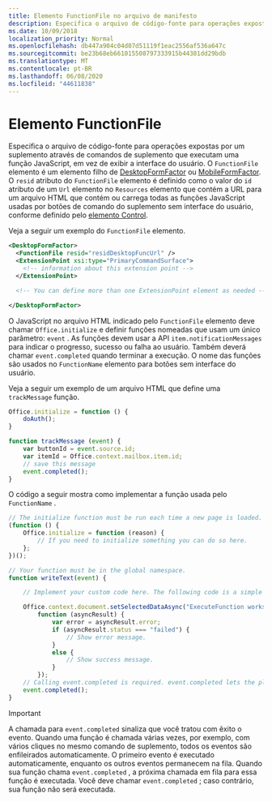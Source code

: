 ```yaml
---
title: Elemento FunctionFile no arquivo de manifesto
description: Especifica o arquivo de código-fonte para operações expostas por um suplemento através de comandos de suplemento que executam uma função JavaScript, em vez de exibir a interface do usuário.
ms.date: 10/09/2018
localization_priority: Normal
ms.openlocfilehash: db447a904c04d07d51119f1eac2556af536a647c
ms.sourcegitcommit: be23b68eb661015508797333915b44381dd29bdb
ms.translationtype: MT
ms.contentlocale: pt-BR
ms.lasthandoff: 06/08/2020
ms.locfileid: "44611838"
---
```

# <a name="functionfile-element"></a>Elemento FunctionFile

Especifica o arquivo de código-fonte para operações expostas por um suplemento através de comandos de suplemento que executam uma função JavaScript, em vez de exibir a interface do usuário. O `FunctionFile` elemento é um elemento filho de [DesktopFormFactor](desktopformfactor.md) ou [MobileFormFactor](mobileformfactor.md). O `resid` atributo do `FunctionFile` elemento é definido como o valor do `id` atributo de um `Url` elemento no `Resources` elemento que contém a URL para um arquivo HTML que contém ou carrega todas as funções JavaScript usadas por botões de comando do suplemento sem interface do usuário, conforme definido pelo [elemento Control](control.md).

Veja a seguir um exemplo do `FunctionFile` elemento.

```XML
<DesktopFormFactor>
  <FunctionFile resid="residDesktopFuncUrl" />
  <ExtensionPoint xsi:type="PrimaryCommandSurface">
    <!-- information about this extension point -->
  </ExtensionPoint>

  <!-- You can define more than one ExtensionPoint element as needed -->

</DesktopFormFactor>
```

O JavaScript no arquivo HTML indicado pelo `FunctionFile` elemento deve chamar `Office.initialize` e definir funções nomeadas que usam um único parâmetro: `event` . As funções devem usar a API `item.notificationMessages` para indicar o progresso, sucesso ou falha ao usuário. Também deverá chamar `event.completed` quando terminar a execução. O nome das funções são usados no `FunctionName` elemento para botões sem interface do usuário.

Veja a seguir um exemplo de um arquivo HTML que define uma `trackMessage` função.

```js
Office.initialize = function () {
    doAuth();
}

function trackMessage (event) {
    var buttonId = event.source.id;    
    var itemId = Office.context.mailbox.item.id;
    // save this message
    event.completed();
}
```

O código a seguir mostra como implementar a função usada pelo `FunctionName` .

```js
// The initialize function must be run each time a new page is loaded.
(function () {
    Office.initialize = function (reason) {
        // If you need to initialize something you can do so here.
    };
})();

// Your function must be in the global namespace.
function writeText(event) {

    // Implement your custom code here. The following code is a simple example.

    Office.context.document.setSelectedDataAsync("ExecuteFunction works. Button ID=" + event.source.id,
        function (asyncResult) {
            var error = asyncResult.error;
            if (asyncResult.status === "failed") {
                // Show error message.
            }
            else {
                // Show success message.
            }
        });
    // Calling event.completed is required. event.completed lets the platform know that processing has completed.
    event.completed();
}
```

> [!IMPORTANT]
> A chamada para `event.completed` sinaliza que você tratou com êxito o evento. Quando uma função é chamada várias vezes, por exemplo, com vários cliques no mesmo comando de suplemento, todos os eventos são enfileirados automaticamente. O primeiro evento é executado automaticamente, enquanto os outros eventos permanecem na fila. Quando sua função chama `event.completed` , a próxima chamada em fila para essa função é executada. Você deve chamar `event.completed` ; caso contrário, sua função não será executada.

